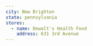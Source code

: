 ```yaml
---
city: New Brighton
state: pennsylvania
stores:
  - name: Dewalt's Health Food
    address: 631 3rd Avenue
---
```

